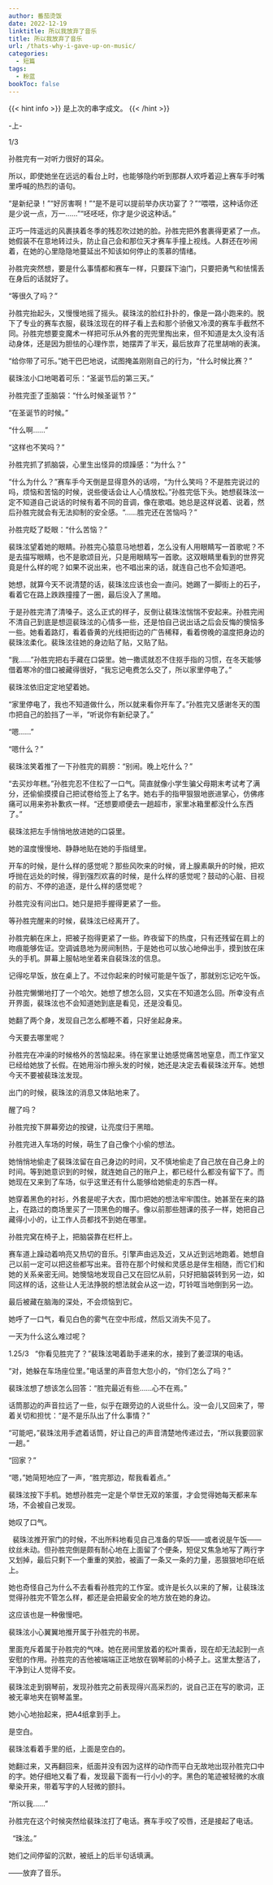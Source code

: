```yaml
---
author: 番茄烫饭
date: 2022-12-19
linktitle: 所以我放弃了音乐
title: 所以我放弃了音乐
url: /thats-why-i-gave-up-on-music/
categories:
  - 短篇
tags:
  - 粉蓝
bookToc: false
---
```


{{< hint info >}}
是上次的串字成文。
{{< /hint >}}

<!--more-->

-上-



1/3
 


孙胜完有一对听力很好的耳朵。

所以，即使她坐在远远的看台上时，也能够隐约听到那群人欢呼着迎上赛车手时嘴里呼喊的热烈的语句。

“是新纪录！”“好厉害啊！”“是不是可以提前举办庆功宴了？”“喂喂，这种话你还是少说一点，万一……”“呸呸呸，你才是少说这种话。”

正巧一阵遥远的风裹挟着冬季的残忍吹过她的脸。孙胜完把外套裹得更紧了一点。她假装不在意地转过头，防止自己会和那位天才赛车手撞上视线。人群还在吵闹着，在她的心里隐隐地蔓延出不知该如何停止的羡慕的情绪。

孙胜完突然想，要是什么事情都和赛车一样，只要踩下油门，只要把勇气和怯懦丢在身后的话就好了。
 


“等很久了吗？”

孙胜完抬起头，又慢慢地摇了摇头。裴珠泫的脸红扑扑的，像是一路小跑来的。脱下了专业的赛车衣服，裴珠泫现在的样子看上去和那个骄傲又冷漠的赛车手截然不同。孙胜完想要变魔术一样把可乐从外套的兜兜里掏出来，但不知道是太久没有活动身体，还是因为胆怯的心理作祟，她摆弄了半天，最后放弃了花里胡哨的表演。

“给你带了可乐。”她干巴巴地说，试图掩盖刚刚自己的行为，“什么时候比赛？”

裴珠泫小口地喝着可乐：“圣诞节后的第三天。”

孙胜完歪了歪脑袋：“什么时候圣诞节？”

“在圣诞节的时候。”

“什么啊……”

“这样也不笑吗？”

孙胜完抓了抓脑袋，心里生出怪异的烦躁感：“为什么？”

“什么为什么？”赛车手今天倒是显得意外的话唠，“为什么笑吗？不是胜完说过的吗，烦恼和苦恼的时候，说些傻话会让人心情放松。”孙胜完低下头。她想裴珠泫一定不知道自己说话的时候有着不同的音调，像在歌唱。她总是这样说着、说着，然后孙胜完就会有无法抑制的安全感。“……胜完还在苦恼吗？”

孙胜完眨了眨眼：“什么苦恼？”

裴珠泫望着她的眼睛。孙胜完心猿意马地想着，怎么没有人用眼睛写一首歌呢？不是去描写眼睛，也不是歌颂目光，只是用眼睛写一首歌。这双眼睛里看到的世界究竟是什么样的呢？如果不说出来，也不唱出来的话，就连自己也不会知道吧。

她想，就算今天不说清楚的话，裴珠泫应该也会一直问。她踢了一脚街上的石子，看着它在路上跌跌撞撞了一圈，最后没入了黑暗。

于是孙胜完清了清嗓子。这么正式的样子，反倒让裴珠泫惴惴不安起来。孙胜完闹不清自己到底是想逗裴珠泫的心情多一些，还是怕自己说出话之后会反悔的懊恼多一些。她看着路灯，看着昏黄的光线把街边的广告稀释，看着傍晚的温度把身边的裴珠泫柔化。裴珠泫往她的身边贴了贴，又贴了贴。

“我……”孙胜完把右手藏在口袋里。她一撒谎就忍不住抠手指的习惯，在冬天能够借着寒冷的借口被藏得很好，“我忘记电费怎么交了，所以家里停电了。”

裴珠泫依旧定定地望着她。

“家里停电了，我也不知道做什么，所以就来看你开车了。”孙胜完又感谢冬天的围巾把自己的脸挡了一半，“听说你有新纪录了。”

“嗯……”

“嗯什么？”

裴珠泫笑着推了一下孙胜完的肩膀：“别闹。晚上吃什么？”

“去买炒年糕。”孙胜完忍不住松了一口气。简直就像小学生骗父母期末考试考了满分，还偷偷摸摸自己把试卷给签上了名字。她右手的指甲狠狠地嵌进掌心，仿佛疼痛可以用来弥补歉疚一样。“还想要顺便去一趟超市，家里冰箱里都没什么东西了。”

裴珠泫把左手悄悄地放进她的口袋里。

她的温度慢慢地、静静地贴在她的手指缝里。

开车的时候，是什么样的感觉呢？那些风吹来的时候，肾上腺素飙升的时候，把欢呼抛在远处的时候，得到强烈欢喜的时候，是什么样的感觉呢？鼓动的心脏、目视的前方、不停的追逐，是什么样的感觉呢？

孙胜完没有问出口。她只是把手握得更紧了一些。
 


等孙胜完醒来的时候，裴珠泫已经离开了。

孙胜完躺在床上，把被子抱得更紧了一些。昨夜留下的热度，只有还残留在肩上的吻痕能够佐证。空调诚恳地为房间制热，于是她也可以放心地伸出手，摸到放在床头的手机。屏幕上服帖地坐着来自裴珠泫的信息。

记得吃早饭，放在桌上了。不过你起来的时候可能是午饭了，那就别忘记吃午饭。

孙胜完懒懒地打了一个哈欠。她想了想怎么回，又实在不知道怎么回。所幸没有点开界面，裴珠泫也不会知道她到底是看见，还是没看见。

她翻了两个身，发现自己怎么都睡不着，只好坐起身来。

今天要去哪里呢？

孙胜完在冲澡的时候格外的苦恼起来。待在家里让她感觉痛苦地窒息，而工作室又已经给她放了长假。在她用浴巾擦头发的时候，她还是决定去看裴珠泫开车。她想今天不要被裴珠泫发现。

出门的时候，裴珠泫的消息又体贴地来了。

醒了吗？

孙胜完按下屏幕旁边的按键，让亮度归于黑暗。
 


孙胜完进入车场的时候，萌生了自己像个小偷的想法。

她悄悄地偷走了裴珠泫留在自己身边的时间，又不慎地偷走了自己放在自己身上的时间。等到她意识到的时候，就连她自己的账户上，都已经什么都没有留下了。而她现在又来到了车场，似乎这里还有什么能够给她偷走的东西一样。

她穿着黑色的衬衫，外套是呢子大衣，围巾把她的想法牢牢围住。她甚至在来的路上，在路过的商场里买了一顶黑色的帽子。像以前那些翘课的孩子一样，她把自己藏得小小的，让工作人员都找不到她在哪里。

孙胜完窝在椅子上，把脑袋靠在栏杆上。

赛车道上躁动着响亮又热切的音乐。引擎声由远及近，又从近到远地跑着。她想自己以前一定可以把这些都写出来。音符在那个时候和灵感总是伴生相随，而它们和她的关系亲密无间。她懊恼地发现自己又在回忆从前，只好把脑袋转到另一边，如同这样的话，这些让人无法挣脱的想法就会从这一边，叮铃哐当地倒到另一边。

最后被藏在脑海的深处，不会烦恼到它。

她呼了一口气，看见白色的雾气在空中形成，然后又消失不见了。

一天为什么这么难过呢？
 


1.25/3
 
“你看见胜完了？”裴珠泫喝着助手递来的水，接到了姜涩琪的电话。

“对，她躲在车场座位里。”电话里的声音忽大忽小的，“你们怎么了吗？”

裴珠泫想了想该怎么回答：“胜完最近有些……心不在焉。”

话筒那边的声音拉远了一些，似乎在跟旁边的人说些什么。没一会儿又回来了，带着关切和担忧：“是不是乐队出了什么事情？”

“可能吧，”裴珠泫用手遮着话筒，好让自己的声音清楚地传递过去，“所以我要回家一趟。”

“回家？”

“嗯，”她简短地应了一声，“胜完那边，帮我看着点。”

裴珠泫按下手机。她想孙胜完一定是个举世无双的笨蛋，才会觉得她每天都来车场，不会被自己发现。

她叹了口气。


 
裴珠泫推开家门的时候，不出所料地看见自己准备的早饭——或者说是午饭——纹丝未动。但孙胜完倒是颇有耐心地在上面留了个便条，短促又焦急地写了两行字又划掉，最后只剩下一个重重的笑脸，被画了一条又一条的力量，恶狠狠地印在纸上。

她也奇怪自己为什么不去看看孙胜完的工作室。或许是长久以来的了解，让裴珠泫觉得孙胜完不管怎么样，都还是会把最安全的地方放在她的身边。

这应该也是一种傲慢吧。

裴珠泫小心翼翼地推开属于孙胜完的书房。

里面充斥着属于孙胜完的气味。她在房间里放着的松叶熏香，现在却无法起到一点安慰的作用。孙胜完的吉他被端端正正地放在钢琴前的小椅子上。这里太整洁了，干净到让人觉得不安。

裴珠泫走到钢琴前，发现孙胜完之前表现得兴高采烈的，说自己正在写的歌词，正被无辜地夹在钢琴盖里。

她小心地抬起来，把A4纸拿到手上。
 


是空白。

裴珠泫看着手里的纸，上面是空白的。

她翻过来，又再翻回来，纸面并没有因为这样的动作而平白无故地出现孙胜完口中的字。她仔细地又看了看，发现最下面有一行小小的字。黑色的笔迹被轻微的水痕晕染开来，带着写字的人轻微的颤抖。
 


“所以我……”

孙胜完在这个时候突然给裴珠泫打了电话。赛车手咬了咬唇，还是接起了电话。


 
“珠泫。”

她们之间停留的沉默，被纸上的后半句话填满。
 


——放弃了音乐。
